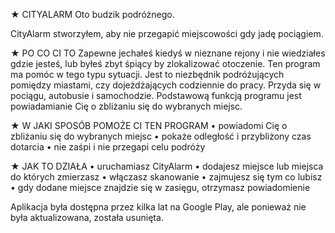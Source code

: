 ★ CITYALARM
Oto budzik podróżnego.

CityAlarm stworzyłem, aby nie przegapić miejscowości gdy jadę pociągiem.

★ PO CO CI TO
Zapewne jechałeś kiedyś w nieznane rejony i nie wiedziałes gdzie jesteś, lub byłeś zbyt
śpiący by zlokalizować otoczenie. Ten program ma pomóc w tego typu sytuacji. Jest to
niezbędnik podróżujących pomiędzy miastami, czy dojeżdżających codziennie do pracy.
Przyda się w pociągu, autobusie i samochodzie. Podstawową funkcją programu jest
powiadamianie Cię o zbliżaniu się do wybranych miejsc.

★ W JAKI SPOSÓB POMOŻE CI TEN PROGRAM
• powiadomi Cię o zbliżaniu się do wybranych miejsc
• pokaże odległość i przybliżony czas dotarcia
• nie zaśpi i nie przegapi celu podróży

★ JAK TO DZIAŁA
• uruchamiasz CityAlarm
• dodajesz miejsce lub miejsca do których zmierzasz
• włączasz skanowanie
• zajmujesz się tym co lubisz
• gdy dodane miejsce znajdzie się w zasięgu, otrzymasz powiadomienie

Aplikacja była dostępna przez kilka lat na Google Play, ale ponieważ nie była aktualizowana, została usunięta.
